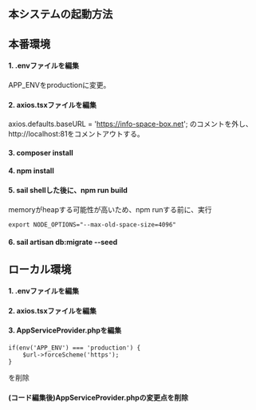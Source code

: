 ## 本システムの起動方法

## 本番環境
#### 1. .envファイルを編集
APP_ENVをproductionに変更。

#### 2. axios.tsxファイルを編集
axios.defaults.baseURL = 'https://info-space-box.net';
のコメントを外し、http://localhost:81をコメントアウトする。

#### 3. composer install
#### 4. npm install
#### 5. sail shellした後に、npm run build
memoryがheapする可能性が高いため、npm runする前に、実行
```
export NODE_OPTIONS="--max-old-space-size=4096"
```

#### 6. sail artisan db:migrate --seed

## ローカル環境
#### 1. .envファイルを編集
#### 2. axios.tsxファイルを編集
#### 3. AppServiceProvider.phpを編集
```
if(env('APP_ENV') === 'production') {
    $url->forceScheme('https');
}
```
を削除

#### (コード編集後)AppServiceProvider.phpの変更点を削除

